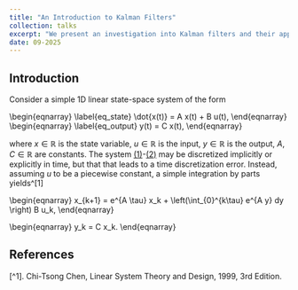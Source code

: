 ```yaml
---
title: "An Introduction to Kalman Filters"
collection: talks
excerpt: "We present an investigation into Kalman filters and their applications in BMS"
date: 09-2025
---
```


## Introduction

Consider a simple 1D linear state-space system of the form 

\begin{eqnarray}
\label{eq_state}
\dot{x(t)} = A x(t) + B u(t),
\end{eqnarray}
\begin{eqnarray}
\label{eq_output}
y(t) = C x(t),
\end{eqnarray}

where $x \in \mathbb{R}$ is the state variable, $u \in \mathbb{R}$ is the input, $y \in \mathbb{R}$ is the output, $A, C \in \mathbb{R}$ are constants. 
The system [(1)](#eq_state)-[(2)](#eq_output) may be discretized implicitly or explicitly in time, but that that leads to a time discretization error. Instead, assuming $u$ to be a piecewise constant, a simple integration by parts yields^[1]

\begin{eqnarray}
x_{k+1} = e^{A \tau} x_k + \left(\int_{0}^{k\tau} e^{A y} dy \right) B u_k,
\end{eqnarray}

\begin{eqnarray}
y_k = C x_k.
\end{eqnarray}

## References
[^1]. Chi-Tsong Chen, Linear System Theory and Design, 1999, 3rd Edition.

